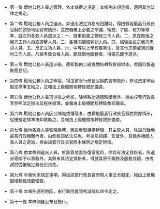 * 第一條 戰地公務人員之管理，依本條例之規定；本條例未規定者，適用其他法律之規定。

* 第二條 戰地公務人員之選派，如適用法定資格有困難時，得由戰地最高行政長官斟酌該管地區實際情形，並按職務上必要之學識、經驗、才能、體力等標準，就左列各款人員選派之：一、隨軍前進之戰地工作人員。二、原在敵後之我方工作人員或游擊人員。三、各機關儲備登記人員。四、陷留匪區之我方忠貞人員。五、反正立功人員。六、中等以上學校畢業生，及其他志願或適於戰地工作人員。凡經考銓合格人員，願赴戰地服務者，得儘先優予選派。

* 第三條 戰地公務人員選派後，應即報由上級機關核轉銓敘部備查，並隨時報送動態登記。

* 第四條 戰地公務人員之俸給，得由該管行政長官斟酌實際情形，參照法定俸給擬定標準支給之，並報由上級機關核轉銓敘部備查。

* 第五條 戰地公務人員選派後之考核，除特殊功過隨時獎懲外，得由該管行政長官參照法定辦法及程序辦理，並報由上級機關核轉銓敘部備查。

* 第六條 戰地公務人員因公殉職或傷殘者，由戰地最高行政長官斟酌實際情形，從優擬定標準撫卹救助之，並報由上級機關核轉銓敘部備查。

* 第七條 戰地各級人事管理業務，應設專管機構辦理，其主管人員，除設於戰地最高行政機關內者，由銓敘部依法任免、考核及指揮、監督外，其餘各機關人事人員之選派，得由該管行政長官照本條例之規定辦理。

* 第八條 依本條例選派人員，於該管地區恢復常態時，除具有法定資格者，照選派等階予以晉敘外，其餘未具法定資格者，得就其原任職務及服務成績，由考試院從優銓定其任用資格。

* 第九條 本條例未規定事項，得由該管行政長官參照人事法令擬定，報由上級機關核轉銓敘部備查。

* 第十條 本條例適用地區，由行政院會同考試院以命令定之。

* 第十一條 本條例自公布日施行。

